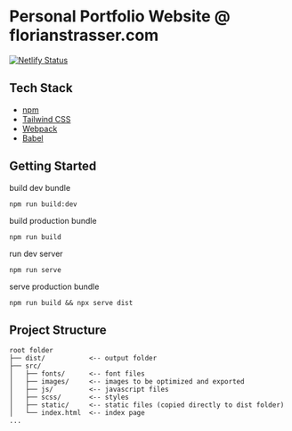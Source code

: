 # Personal Portfolio Website @ florianstrasser.com

[![Netlify Status](https://api.netlify.com/api/v1/badges/9323e905-d682-4b5b-9172-31a313255ef9/deploy-status)](https://app.netlify.com/sites/florianstrasser/deploys)

## Tech Stack

- [npm](https://www.npmjs.com/)
- [Tailwind CSS](https://tailwindcss.com/)
- [Webpack](https://webpack.js.org/)
- [Babel](https://babeljs.io/)

## Getting Started

build dev bundle

```
npm run build:dev
```

build production bundle

```
npm run build
```

run dev server

```
npm run serve
```

serve production bundle

```
npm run build && npx serve dist
```

## Project Structure

```
root folder
├── dist/           <-- output folder
├── src/
│   ├── fonts/      <-- font files
│   ├── images/     <-- images to be optimized and exported
│   ├── js/         <-- javascript files
│   ├── scss/       <-- styles
│   ├── static/     <-- static files (copied directly to dist folder)
│   └── index.html  <-- index page
...
```
